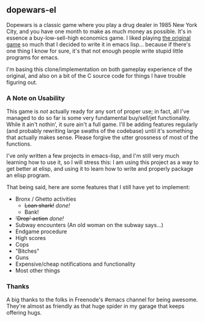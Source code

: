 ## dopewars-el

Dopewars is a classic game where you play a drug dealer in 1985 New York
City, and you have one month to make as much money as possible. It's in
essence a buy-low-sell-high economics game. I liked
playing [the original game](https://dopewars.sourceforge.io/) so much that I
decided to write it in emacs lisp... because if there's one thing I know for
sure, it's that not enough people write stupid little programs for emacs.

I'm basing this clone/implementation on both gameplay experience of the
original, and also on a bit of the C source code for things I have trouble
figuring out.

### A Note on Usability

This game is *not* actually ready for any sort of proper use; in fact, all
I've managed to do so far is some very fundamental buy/sell/jet
functionality. While it ain't nothin', it sure ain't a full game. I'll be
adding features regularly (and probably rewriting large swaths of the
codebase) until it's something that actually makes sense. Please forgive the
utter grossness of most of the functions.

I've only written a few projects in emacs-lisp, and I'm still very much
learning how to use it, so I will stress this: I am using this project as a
way to get better at elisp, and using it to learn how to write and properly
package an elisp program.

That being said, here are some features that I still have yet to implement:

* Bronx / Ghetto activities
  * ~~Loan shark!~~ *done!*
  * Bank!
* ~~'Drop' action~~ *done!*
* Subway encounters (An old woman on the subway says...)
* Endgame procedure
* High scores
* Cops
* "Bitches"
* Guns
* Expensive/cheap notifications and functionality
* Most other things

### Thanks

A big thanks to the folks in Freenode's #emacs channel for being awesome.
They're almost as friendly as that huge spider in my garage that keeps
offering hugs.

